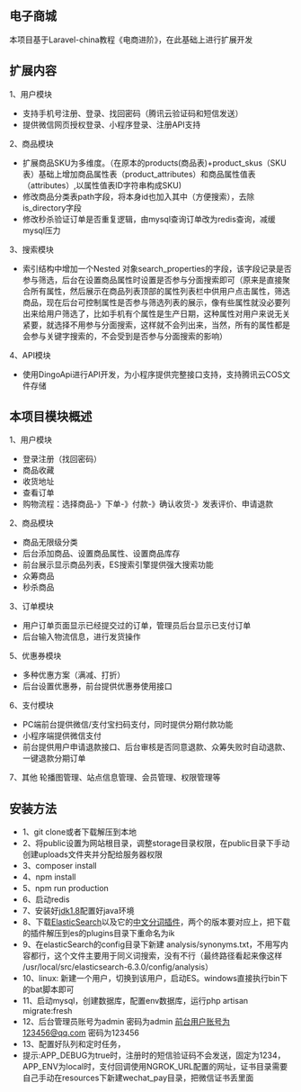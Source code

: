 ## 电子商城
本项目基于Laravel-china教程《电商进阶》，在此基础上进行扩展开发
## 扩展内容
1、用户模块
- 支持手机号注册、登录、找回密码（腾讯云验证码和短信发送）
- 提供微信网页授权登录、小程序登录、注册API支持

2、商品模块
- 扩展商品SKU为多维度。（在原本的products(商品表)+product_skus（SKU表）基础上增加商品属性表（product_attributes）和商品属性值表（attributes）,以属性值表ID字符串构成SKU)
- 修改商品分类表path字段，将本身id也加入其中（方便搜索），去除is_directory字段
- 修改秒杀验证订单是否重复逻辑，由mysql查询订单改为redis查询，减缓mysql压力

3、搜索模块
- 索引结构中增加一个Nested 对象search_properties的字段，该字段记录是否参与筛选，后台在设置商品属性时设置是否参与分面搜索即可（原来是直接聚合所有属性，然后展示在商品列表顶部的属性列表栏中供用户点击属性，筛选商品，现在后台可控制属性是否参与筛选列表的展示，像有些属性就没必要列出来给用户筛选了，比如手机有个属性是生产日期，这种属性对用户来说无关紧要，就选择不用参与分面搜索，这样就不会列出来，当然，所有的属性都是会参与关键字搜索的，不会受到是否参与分面搜索的影响）

4、API模块
- 使用DingoApi进行API开发，为小程序提供完整接口支持，支持腾讯云COS文件存储

## 本项目模块概述
1、用户模块
- 登录注册（找回密码）
- 商品收藏
- 收货地址
- 查看订单
- 购物流程：选择商品-》下单-》付款-》确认收货-》发表评价、申请退款

2、商品模块
- 商品无限级分类
- 后台添加商品、设置商品属性、设置商品库存
- 前台展示显示商品列表，ES搜索引擎提供强大搜索功能
- 众筹商品
- 秒杀商品

3、订单模块
- 用户订单页面显示已经提交过的订单，管理员后台显示已支付订单
- 后台输入物流信息，进行发货操作

5、优惠券模块
- 多种优惠方案（满减、打折）
- 后台设置优惠券，前台提供优惠券使用接口

6、支付模块
- PC端前台提供微信/支付宝扫码支付，同时提供分期付款功能
- 小程序端提供微信支付
- 前台提供用户申请退款接口、后台审核是否同意退款、众筹失败时自动退款、一键退款分期订单

7、其他
轮播图管理、站点信息管理、会员管理、权限管理等

## 安装方法
- 1、git clone或者下载解压到本地
- 2、将public设置为网站根目录，调整storage目录权限，在public目录下手动创建uploads文件夹并分配给服务器权限
- 3、composer install
- 4、npm install
- 5、npm run production
- 6、启动redis
- 7、安装好[jdk1.8](https://www.oracle.com/technetwork/java/javase/downloads/jdk8-downloads-2133151.html)配置好java环境
- 8、下载[ElasticSearch](https://www.elastic.co/downloads/past-releases)以及它的[中文分词插件](https://github.com/medcl/elasticsearch-analysis-ik/releases)，两个的版本要对应上，把下载的插件解压到es的plugins目录下重命名为ik
- 9、在elasticSearch的config目录下新建 analysis/synonyms.txt，不用写内容都行，这个文件主要用于同义词搜索，没有不行（最终路径看起来像这样 /usr/local/src/elasticsearch-6.3.0/config/analysis）
- 10、linux: 新建一个用户，切换到该用户，启动ES。windows直接执行bin下的bat脚本即可                           
- 11、启动mysql，创建数据库，配置env数据库，运行php artisan migrate:fresh
- 12、后台管理员账号为admin 密码为admin  前台用户账号为123456@qq.com 密码为123456
- 13、配置好队列和定时任务，
- 提示:APP_DEBUG为true时，注册时的短信验证码不会发送，固定为1234，APP_ENV为local时，支付回调使用NGROK_URL配置的网址，证书目录需要自己手动在resources下新建wechat_pay目录，把微信证书丢里面

